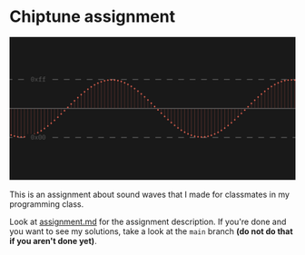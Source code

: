 # Chiptune assignment

![The digital samples that make up a sound file](./images/sine_samples.png)

This is an assignment about sound waves that I made for classmates in my programming class.

Look at [assignment.md](./assignment.md) for the assignment description. If you're done and you want to see my solutions, take a look at the `main` branch **(do not do that if you aren't done yet)**.